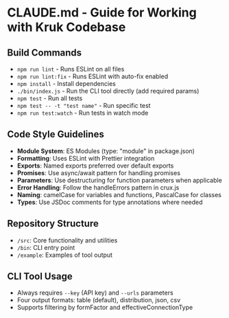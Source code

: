 # CLAUDE.md - Guide for Working with Kruk Codebase

## Build Commands
- `npm run lint` - Runs ESLint on all files
- `npm run lint:fix` - Runs ESLint with auto-fix enabled
- `npm install` - Install dependencies
- `./bin/index.js` - Run the CLI tool directly (add required params)
- `npm test` - Run all tests
- `npm test -- -t "test name"` - Run specific test
- `npm run test:watch` - Run tests in watch mode

## Code Style Guidelines
- **Module System**: ES Modules (type: "module" in package.json)
- **Formatting**: Uses ESLint with Prettier integration
- **Exports**: Named exports preferred over default exports
- **Promises**: Use async/await pattern for handling promises
- **Parameters**: Use destructuring for function parameters when applicable
- **Error Handling**: Follow the handleErrors pattern in crux.js
- **Naming**: camelCase for variables and functions, PascalCase for classes
- **Types**: Use JSDoc comments for type annotations where needed

## Repository Structure
- `/src`: Core functionality and utilities
- `/bin`: CLI entry point
- `/example`: Examples of tool output

## CLI Tool Usage
- Always requires `--key` (API key) and `--urls` parameters
- Four output formats: table (default), distribution, json, csv
- Supports filtering by formFactor and effectiveConnectionType